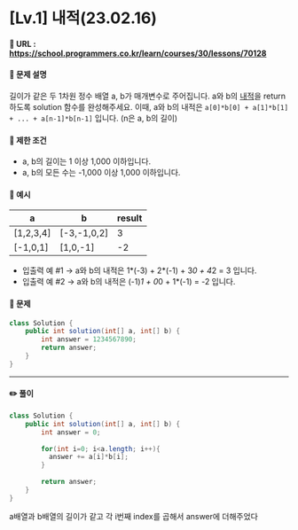 # [Lv.1] 내적(23.02.16)

#### 📌 URL : https://school.programmers.co.kr/learn/courses/30/lessons/70128

#### 📌 문제 설명

길이가 같은 두 1차원 정수 배열 a, b가 매개변수로 주어집니다. a와 b의 [내적](https://en.wikipedia.org/wiki/Dot_product)을 return 하도록 solution 함수를 완성해주세요.
이때, a와 b의 내적은 `a[0]*b[0] + a[1]*b[1] + ... + a[n-1]*b[n-1]` 입니다. (n은 a, b의 길이)

#### 📌 제한 조건

- a, b의 길이는 1 이상 1,000 이하입니다.
- a, b의 모든 수는 -1,000 이상 1,000 이하입니다.

#### 📌 예시

| a         | b           | result |
| --------- | ----------- | ------ |
| [1,2,3,4] | [-3,-1,0,2] | 3      |
| [-1,0,1]  | [1,0,-1]    | -2     |

- 입출력 예 #1
  → a와 b의 내적은 1*(-3) + 2*(-1) + 3*0 + 4*2 = 3 입니다.
- 입출력 예 #2
  → a와 b의 내적은 (-1)*1 + 0*0 + 1*(-1) = -2 입니다.


#### 📌 문제

```java
class Solution {
    public int solution(int[] a, int[] b) {
        int answer = 1234567890;
        return answer;
    }
}
```

---

#### ✏️ 풀이

```java
class Solution {
    public int solution(int[] a, int[] b) {
        int answer = 0;
        
        for(int i=0; i<a.length; i++){
          answer += a[i]*b[i];   
        }
        
        return answer;
    }
}
```
 a배열과 b배열의 길이가 같고 각 i번째 index를 곱해서 answer에 더해주었다